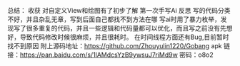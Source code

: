 总结： 收获 对自定义View和绘图有了初步了解 第一次手写Ai 反思 写的代码分类不好，并且杂乱无章，写到后面自己都找不到方法在哪 写ai时用了暴力枚举，发现写了很多重复的代码，并且一些逻辑和代码量都可以优化，而且写之前没有先想好，导致代码修改时候很麻烦，并且很耗时。 在时间线程方面还有Bug,目前暂时找不到原因 附上源码地址：https://github.com/Zhouyulin1220/Gobang
apk 链接：https://pan.baidu.com/s/1lAMdcsYzB9ywsuJ7riMd9w 密码：o8o2

